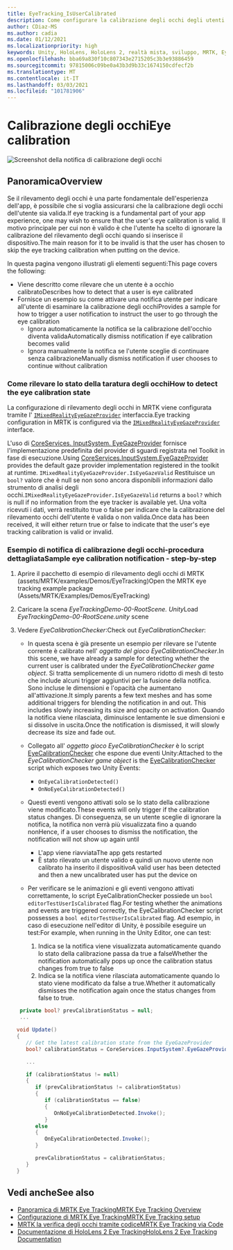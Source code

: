 ```yaml
---
title: EyeTracking_IsUserCalibrated
description: Come configurare la calibrazione degli occhi degli utenti in MRTK
author: CDiaz-MS
ms.author: cadia
ms.date: 01/12/2021
ms.localizationpriority: high
keywords: Unity, HoloLens, HoloLens 2, realtà mista, sviluppo, MRTK, EyeTracking, calibrazione,
ms.openlocfilehash: bba69a830f10c807343e2715205c3b3e93886459
ms.sourcegitcommit: 97815006c09be0a43b3d9b33c1674150cdfecf2b
ms.translationtype: MT
ms.contentlocale: it-IT
ms.lasthandoff: 03/03/2021
ms.locfileid: "101781906"
---
```

# <a name="eye-calibration"></a><span data-ttu-id="32c39-104">Calibrazione degli occhi</span><span class="sxs-lookup"><span data-stu-id="32c39-104">Eye calibration</span></span>

![Screenshot della notifica di calibrazione degli occhi](../images/eye-tracking/mrtk_et_calibration_notification_example.jpg)

## <a name="overview"></a><span data-ttu-id="32c39-106">Panoramica</span><span class="sxs-lookup"><span data-stu-id="32c39-106">Overview</span></span>

<span data-ttu-id="32c39-107">Se il rilevamento degli occhi è una parte fondamentale dell'esperienza dell'app, è possibile che si voglia assicurarsi che la calibrazione degli occhi dell'utente sia valida.</span><span class="sxs-lookup"><span data-stu-id="32c39-107">If eye tracking is a fundamental part of your app experience, one may wish to ensure that the user's eye calibration is valid.</span></span>
<span data-ttu-id="32c39-108">Il motivo principale per cui non è valido è che l'utente ha scelto di ignorare la calibrazione del rilevamento degli occhi quando si inserisce il dispositivo.</span><span class="sxs-lookup"><span data-stu-id="32c39-108">The main reason for it to be invalid is that the user has chosen to skip the eye tracking calibration when putting on the device.</span></span>

<span data-ttu-id="32c39-109">In questa pagina vengono illustrati gli elementi seguenti:</span><span class="sxs-lookup"><span data-stu-id="32c39-109">This page covers the following:</span></span>

- <span data-ttu-id="32c39-110">Viene descritto come rilevare che un utente è a occhio calibrato</span><span class="sxs-lookup"><span data-stu-id="32c39-110">Describes how to detect that a user is eye calibrated</span></span>
- <span data-ttu-id="32c39-111">Fornisce un esempio su come attivare una notifica utente per indicare all'utente di esaminare la calibrazione degli occhi</span><span class="sxs-lookup"><span data-stu-id="32c39-111">Provides a sample for how to trigger a user notification to instruct the user to go through the eye calibration</span></span>
  - <span data-ttu-id="32c39-112">Ignora automaticamente la notifica se la calibrazione dell'occhio diventa valida</span><span class="sxs-lookup"><span data-stu-id="32c39-112">Automatically dismiss notification if eye calibration becomes valid</span></span>
  - <span data-ttu-id="32c39-113">Ignora manualmente la notifica se l'utente sceglie di continuare senza calibrazione</span><span class="sxs-lookup"><span data-stu-id="32c39-113">Manually dismiss notification if user chooses to continue without calibration</span></span>

### <a name="how-to-detect-the-eye-calibration-state"></a><span data-ttu-id="32c39-114">Come rilevare lo stato della taratura degli occhi</span><span class="sxs-lookup"><span data-stu-id="32c39-114">How to detect the eye calibration state</span></span>

<span data-ttu-id="32c39-115">La configurazione di rilevamento degli occhi in MRTK viene configurata tramite l' [`IMixedRealityEyeGazeProvider`](xref:Microsoft.MixedReality.Toolkit.Input.IMixedRealityEyeGazeProvider) interfaccia.</span><span class="sxs-lookup"><span data-stu-id="32c39-115">Eye tracking configuration in MRTK is configured via the [`IMixedRealityEyeGazeProvider`](xref:Microsoft.MixedReality.Toolkit.Input.IMixedRealityEyeGazeProvider) interface.</span></span>

<span data-ttu-id="32c39-116">L'uso di [CoreServices. InputSystem. EyeGazeProvider](EyeTracking_EyeGazeProvider.md) fornisce l'implementazione predefinita del provider di sguardi registrata nel Toolkit in fase di esecuzione.</span><span class="sxs-lookup"><span data-stu-id="32c39-116">Using [CoreServices.InputSystem.EyeGazeProvider](EyeTracking_EyeGazeProvider.md) provides the default gaze provider implementation registered in the toolkit at runtime.</span></span> <span data-ttu-id="32c39-117">`IMixedRealityEyeGazeProvider.IsEyeGazeValid` Restituisce un `bool?` valore che è null se non sono ancora disponibili informazioni dallo strumento di analisi degli occhi.</span><span class="sxs-lookup"><span data-stu-id="32c39-117">`IMixedRealityEyeGazeProvider.IsEyeGazeValid` returns a `bool?` which is null if no information from the eye tracker is available yet.</span></span>
<span data-ttu-id="32c39-118">Una volta ricevuti i dati, verrà restituito true o false per indicare che la calibrazione del rilevamento occhi dell'utente è valida o non valida.</span><span class="sxs-lookup"><span data-stu-id="32c39-118">Once data has been received, it will either return true or false to indicate that the user's eye tracking calibration is valid or invalid.</span></span>

### <a name="sample-eye-calibration-notification---step-by-step"></a><span data-ttu-id="32c39-119">Esempio di notifica di calibrazione degli occhi-procedura dettagliata</span><span class="sxs-lookup"><span data-stu-id="32c39-119">Sample eye calibration notification - step-by-step</span></span>

1. <span data-ttu-id="32c39-120">Aprire il pacchetto di esempio di rilevamento degli occhi di MRTK (assets/MRTK/examples/Demos/EyeTracking)</span><span class="sxs-lookup"><span data-stu-id="32c39-120">Open the MRTK eye tracking example package (Assets/MRTK/Examples/Demos/EyeTracking)</span></span>

2. <span data-ttu-id="32c39-121">Caricare la scena _EyeTrackingDemo-00-RootScene. Unity_</span><span class="sxs-lookup"><span data-stu-id="32c39-121">Load _EyeTrackingDemo-00-RootScene.unity_ scene</span></span>

3. <span data-ttu-id="32c39-122">Vedere _EyeCalibrationChecker_:</span><span class="sxs-lookup"><span data-stu-id="32c39-122">Check out _EyeCalibrationChecker_:</span></span>
   - <span data-ttu-id="32c39-123">In questa scena è già presente un esempio per rilevare se l'utente corrente è calibrato nell' *oggetto del gioco _EyeCalibrationChecker_*.</span><span class="sxs-lookup"><span data-stu-id="32c39-123">In this scene, we have already a sample for detecting whether the current user is calibrated under the *_EyeCalibrationChecker_ game object*.</span></span>
<span data-ttu-id="32c39-124">Si tratta semplicemente di un numero ridotto di mesh di testo che include alcuni trigger aggiuntivi per la fusione della notifica. Sono incluse le dimensioni e l'opacità che aumentano all'attivazione.</span><span class="sxs-lookup"><span data-stu-id="32c39-124">It simply parents a few text meshes and has some additional triggers for blending the notification in and out. This includes slowly increasing its size and opacity on activation.</span></span>
<span data-ttu-id="32c39-125">Quando la notifica viene rilasciata, diminuisce lentamente le sue dimensioni e si dissolve in uscita.</span><span class="sxs-lookup"><span data-stu-id="32c39-125">Once the notification is dismissed, it will slowly decrease its size and fade out.</span></span>

   - <span data-ttu-id="32c39-126">Collegato all' *oggetto gioco _EyeCalibrationChecker_* è lo script [EyeCalibrationChecker](xref:Microsoft.MixedReality.Toolkit.Examples.Demos.EyeTracking.EyeCalibrationChecker) che espone due eventi Unity:</span><span class="sxs-lookup"><span data-stu-id="32c39-126">Attached to the *_EyeCalibrationChecker_ game object* is the [EyeCalibrationChecker](xref:Microsoft.MixedReality.Toolkit.Examples.Demos.EyeTracking.EyeCalibrationChecker) script which exposes two Unity Events:</span></span>
      - `OnEyeCalibrationDetected()`
      - `OnNoEyeCalibrationDetected()`

   - <span data-ttu-id="32c39-127">Questi eventi vengono attivati solo se lo stato della calibrazione viene modificato.</span><span class="sxs-lookup"><span data-stu-id="32c39-127">These events will only trigger if the calibration status changes.</span></span> <span data-ttu-id="32c39-128">Di conseguenza, se un utente sceglie di ignorare la notifica, la notifica non verrà più visualizzata fino a quando non</span><span class="sxs-lookup"><span data-stu-id="32c39-128">Hence, if a user chooses to dismiss the notification, the notification will not show up again until</span></span>
      - <span data-ttu-id="32c39-129">L'app viene riavviata</span><span class="sxs-lookup"><span data-stu-id="32c39-129">The app gets restarted</span></span>
      - <span data-ttu-id="32c39-130">È stato rilevato un utente valido e quindi un nuovo utente non calibrato ha inserito il dispositivo</span><span class="sxs-lookup"><span data-stu-id="32c39-130">A valid user has been detected and then a new uncalibrated user has put the device on</span></span>

   - <span data-ttu-id="32c39-131">Per verificare se le animazioni e gli eventi vengono attivati correttamente, lo script EyeCalibrationChecker possiede un `bool editorTestUserIsCalibrated` flag.</span><span class="sxs-lookup"><span data-stu-id="32c39-131">For testing whether the animations and events are triggered correctly, the EyeCalibrationChecker script possesses a `bool editorTestUserIsCalibrated` flag.</span></span> <span data-ttu-id="32c39-132">Ad esempio, in caso di esecuzione nell'editor di Unity, è possibile eseguire un test:</span><span class="sxs-lookup"><span data-stu-id="32c39-132">For example, when running in the Unity Editor, one can test:</span></span>
      1. <span data-ttu-id="32c39-133">Indica se la notifica viene visualizzata automaticamente quando lo stato della calibrazione passa da true a false</span><span class="sxs-lookup"><span data-stu-id="32c39-133">Whether the notification automatically pops up once the calibration status changes from true to false</span></span>
      1. <span data-ttu-id="32c39-134">Indica se la notifica viene rilasciata automaticamente quando lo stato viene modificato da false a true.</span><span class="sxs-lookup"><span data-stu-id="32c39-134">Whether it automatically dismisses the notification again once the status changes from false to true.</span></span>

```c#
    private bool? prevCalibrationStatus = null;
    ...

   void Update()
   {
      // Get the latest calibration state from the EyeGazeProvider
      bool? calibrationStatus = CoreServices.InputSystem?.EyeGazeProvider?.IsEyeCalibrationValid;

      ...

      if (calibrationStatus != null)
      {
         if (prevCalibrationStatus != calibrationStatus)
         {
            if (calibrationStatus == false)
            {
               OnNoEyeCalibrationDetected.Invoke();
            }
         else
         {
            OnEyeCalibrationDetected.Invoke();
         }

         prevCalibrationStatus = calibrationStatus;
      }
   }
```

## <a name="see-also"></a><span data-ttu-id="32c39-135">Vedi anche</span><span class="sxs-lookup"><span data-stu-id="32c39-135">See also</span></span>

- [<span data-ttu-id="32c39-136">Panoramica di MRTK Eye Tracking</span><span class="sxs-lookup"><span data-stu-id="32c39-136">MRTK Eye Tracking Overview</span></span>](EyeTracking_Main.md)
- [<span data-ttu-id="32c39-137">Configurazione di MRTK Eye Tracking</span><span class="sxs-lookup"><span data-stu-id="32c39-137">MRTK Eye Tracking setup</span></span>](EyeTracking_BasicSetup.md)
- [<span data-ttu-id="32c39-138">MRTK la verifica degli occhi tramite codice</span><span class="sxs-lookup"><span data-stu-id="32c39-138">MRTK Eye Tracking via Code</span></span>](EyeTracking_EyeGazeProvider.md)
- [<span data-ttu-id="32c39-139">Documentazione di HoloLens 2 Eye Tracking</span><span class="sxs-lookup"><span data-stu-id="32c39-139">HoloLens 2 Eye Tracking Documentation</span></span>](https://docs.microsoft.com/windows/mixed-reality/eye-tracking)
